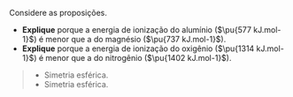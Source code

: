 Considere as proposições.

- **Explique** porque a energia de ionização do alumínio ($\pu{577 kJ.mol-1}$) é menor que a do magnésio ($\pu{737 kJ.mol-1}$).
- **Explique** porque a energia de ionização do oxigênio ($\pu{1314 kJ.mol-1}$) é menor que a do nitrogênio ($\pu{1402 kJ.mol-1}$).
 
> - Simetria esférica.
> - Simetria esférica.
